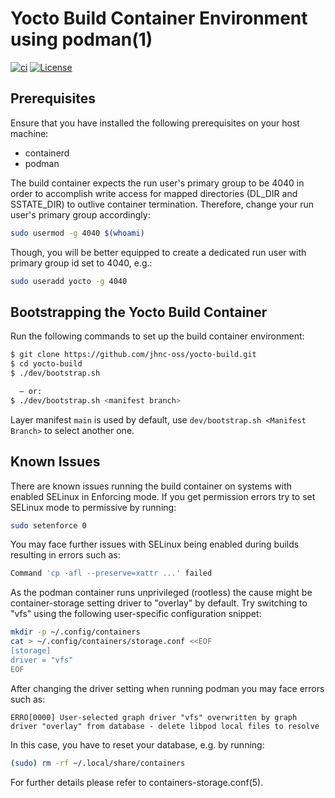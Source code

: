 # Yocto Build Container Environment using podman(1)

[![ci](https://github.com/jhnc-oss/yocto-build/actions/workflows/ci.yml/badge.svg)](https://github.com/jhnc-oss/yocto-build/actions/workflows/ci.yml)
[![License](https://img.shields.io/badge/license-MIT-yellow.svg)](LICENSE)

## Prerequisites

Ensure that you have installed the following prerequisites on your host machine:
* containerd
* podman

The build container expects the run user's primary group to be 4040 in order
to accomplish write access for mapped directories (DL_DIR and SSTATE_DIR)
to outlive container termination.
Therefore, change your run user's primary group accordingly:
```sh
sudo usermod -g 4040 $(whoami)
```
Though, you will be better equipped to create a dedicated run user with
primary group id set to 4040, e.g.:
```sh
sudo useradd yocto -g 4040
```

## Bootstrapping the Yocto Build Container

Run the following commands to set up the build container environment:
```sh
$ git clone https://github.com/jhnc-oss/yocto-build.git
$ cd yocto-build
$ ./dev/bootstrap.sh

  — or:
$ ./dev/bootstrap.sh <manifest branch>
```

Layer manifest `main` is used by default, use `dev/bootstrap.sh <Manifest Branch>` to select another one.

## Known Issues

There are known issues running the build container on systems with enabled SELinux in Enforcing mode. If you get permission errors try to set SELinux mode to permissive by running:
```sh
sudo setenforce 0
```

You may face further issues with SELinux being enabled during builds resulting in
errors such as:
```sh
Command 'cp -afl --preserve=xattr ...' failed
```

As the podman container runs unprivileged (rootless) the cause might be
container-storage setting driver to "overlay" by default.
Try  switching to "vfs" using the following user-specific configuration
snippet:
```sh
mkdir -p ~/.config/containers
cat > ~/.config/containers/storage.conf <<EOF
[storage]
driver = "vfs"
EOF
```

After changing the driver setting when running podman you may face errors such as:
```
ERRO[0000] User-selected graph driver "vfs" overwritten by graph driver "overlay" from database - delete libpod local files to resolve
```

In this case, you have to reset your database, e.g. by running:
```sh
(sudo) rm -rf ~/.local/share/containers
```

For further details please refer to containers-storage.conf(5).
